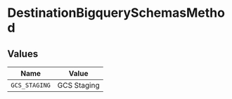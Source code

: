 # DestinationBigquerySchemasMethod


## Values

| Name          | Value         |
| ------------- | ------------- |
| `GCS_STAGING` | GCS Staging   |
